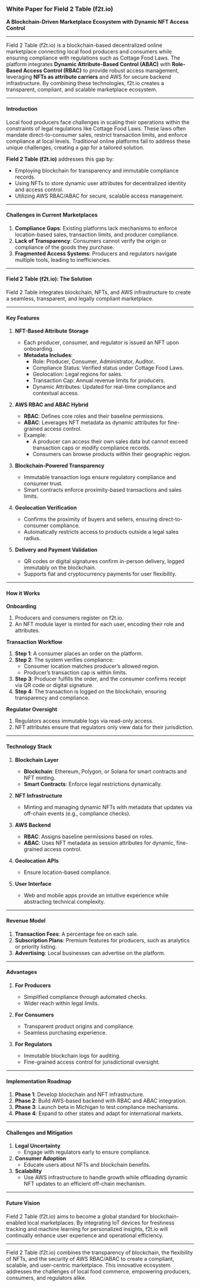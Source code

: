 ### White Paper for **Field 2 Table (f2t.io)**  
**A Blockchain-Driven Marketplace Ecosystem with Dynamic NFT Access Control**

---

Field 2 Table (f2t.io) is a blockchain-based decentralized online marketplace connecting local food producers and consumers while ensuring compliance with regulations such as Cottage Food Laws. The platform integrates **Dynamic Attribute-Based Control (ABAC)** with **Role-Based Access Control (RBAC)** to provide robust access management, leveraging **NFTs as attribute carriers** and AWS for secure backend infrastructure. By combining these technologies, f2t.io creates a transparent, compliant, and scalable marketplace ecosystem.

---

#### **Introduction**  
Local food producers face challenges in scaling their operations within the constraints of legal regulations like Cottage Food Laws. These laws often mandate direct-to-consumer sales, restrict transaction limits, and enforce compliance at local levels. Traditional online platforms fail to address these unique challenges, creating a gap for a tailored solution.  

**Field 2 Table (f2t.io)** addresses this gap by:  
- Employing blockchain for transparency and immutable compliance records.  
- Using NFTs to store dynamic user attributes for decentralized identity and access control.  
- Utilizing AWS RBAC/ABAC for secure, scalable access management.  

---

#### **Challenges in Current Marketplaces**  
1. **Compliance Gaps**: Existing platforms lack mechanisms to enforce location-based sales, transaction limits, and producer compliance.  
2. **Lack of Transparency**: Consumers cannot verify the origin or compliance of the goods they purchase.  
3. **Fragmented Access Systems**: Producers and regulators navigate multiple tools, leading to inefficiencies.  

---

#### **Field 2 Table (f2t.io): The Solution**  

Field 2 Table integrates blockchain, NFTs, and AWS infrastructure to create a seamless, transparent, and legally compliant marketplace.  

---

#### **Key Features**

1. **NFT-Based Attribute Storage**  
   - Each producer, consumer, and regulator is issued an NFT upon onboarding.  
   - **Metadata Includes**:
     - Role: Producer, Consumer, Administrator, Auditor.
     - Compliance Status: Verified status under Cottage Food Laws.
     - Geolocation: Legal regions for sales.
     - Transaction Cap: Annual revenue limits for producers.
     - Dynamic Attributes: Updated for real-time compliance and contextual access.  

2. **AWS RBAC and ABAC Hybrid**  
   - **RBAC**: Defines core roles and their baseline permissions.  
   - **ABAC**: Leverages NFT metadata as dynamic attributes for fine-grained access control.  
   - Example:  
     - A producer can access their own sales data but cannot exceed transaction caps or modify compliance records.  
     - Consumers can browse products within their geographic region.  

3. **Blockchain-Powered Transparency**  
   - Immutable transaction logs ensure regulatory compliance and consumer trust.  
   - Smart contracts enforce proximity-based transactions and sales limits.  

4. **Geolocation Verification**  
   - Confirms the proximity of buyers and sellers, ensuring direct-to-consumer compliance.  
   - Automatically restricts access to products outside a legal sales radius.  

5. **Delivery and Payment Validation**  
   - QR codes or digital signatures confirm in-person delivery, logged immutably on the blockchain.  
   - Supports fiat and cryptocurrency payments for user flexibility.  

---

#### **How it Works**

**Onboarding**  
1. Producers and consumers register on f2t.io.  
2. An NFT module layer is minted for each user, encoding their role and attributes.

**Transaction Workflow**  
1. **Step 1**: A consumer places an order on the platform.  
2. **Step 2**: The system verifies compliance:
   - Consumer location matches producer’s allowed region.
   - Producer’s transaction cap is within limits.
3. **Step 3**: Producer fulfills the order, and the consumer confirms receipt via QR code or digital signature.  
4. **Step 4**: The transaction is logged on the blockchain, ensuring transparency and compliance.  

**Regulator Oversight**  
1. Regulators access immutable logs via read-only access.  
2. NFT attributes ensure that regulators only view data for their jurisdiction.  

---

#### **Technology Stack**

1. **Blockchain Layer**  
   - **Blockchain**: Ethereum, Polygon, or Solana for smart contracts and NFT minting.  
   - **Smart Contracts**: Enforce legal restrictions dynamically.  

2. **NFT Infrastructure**  
   - Minting and managing dynamic NFTs with metadata that updates via off-chain events (e.g., compliance checks).  

3. **AWS Backend**  
   - **RBAC**: Assigns baseline permissions based on roles.  
   - **ABAC**: Uses NFT metadata as session attributes for dynamic, fine-grained access control.  

4. **Geolocation APIs**  
   - Ensure location-based compliance.  

5. **User Interface**  
   - Web and mobile apps provide an intuitive experience while abstracting technical complexity.  

---

#### **Revenue Model**

1. **Transaction Fees**: A percentage fee on each sale.  
2. **Subscription Plans**: Premium features for producers, such as analytics or priority listing.  
3. **Advertising**: Local businesses can advertise on the platform.  

---

#### **Advantages**

1. **For Producers**  
   - Simplified compliance through automated checks.  
   - Wider reach within legal limits.  

2. **For Consumers**  
   - Transparent product origins and compliance.  
   - Seamless purchasing experience.  

3. **For Regulators**  
   - Immutable blockchain logs for auditing.  
   - Fine-grained access control for jurisdictional oversight.  

---

#### **Implementation Roadmap**

1. **Phase 1**: Develop blockchain and NFT infrastructure.  
2. **Phase 2**: Build AWS-based backend with RBAC and ABAC integration.  
3. **Phase 3**: Launch beta in Michigan to test compliance mechanisms.  
4. **Phase 4**: Expand to other states and adapt for international markets.  

---

#### **Challenges and Mitigation**

1. **Legal Uncertainty**  
   - Engage with regulators early to ensure compliance.  
2. **Consumer Adoption**  
   - Educate users about NFTs and blockchain benefits.  
3. **Scalability**  
   - Use AWS infrastructure to handle growth while offloading dynamic NFT updates to an efficient off-chain mechanism.  

---

#### **Future Vision**  
Field 2 Table (f2t.io) aims to become a global standard for blockchain-enabled local marketplaces. By integrating IoT devices for freshness tracking and machine learning for personalized insights, f2t.io will continually enhance user experience and operational efficiency.

---

Field 2 Table (f2t.io) combines the transparency of blockchain, the flexibility of NFTs, and the security of AWS RBAC/ABAC to create a compliant, scalable, and user-centric marketplace. This innovative ecosystem addresses the challenges of local food commerce, empowering producers, consumers, and regulators alike.
